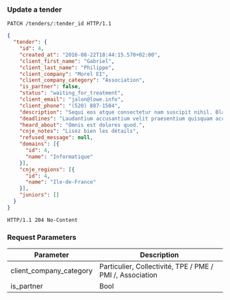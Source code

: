 ### Update a tender

```http
PATCH /tenders/:tender_id HTTP/1.1
```

```json
{
  "tender": {
    "id": 4,
    "created_at": "2016-08-22T18:44:15.570+02:00",
    "client_first_name": "Gabriel",
    "client_last_name": "Philippe",
    "client_company": "Morel EI",
    "client_company_category": "Association",
    "is_partner": false,
    "status": "waiting_for_treatment",
    "client_email": "jalon@lowe.info",
    "client_phone": "(520) 887-1504",
    "description": "Sequi eos atque consectetur nam suscipit nihil. Blanditiis ut aut dolorem et sed rerum. Optio provident corrupti tempore.",
    "deadlines": "Laudantium accusantium velit praesentium quisquam accusamus. Ut perferendis distinctio cupiditate voluptatem quod. Libero magni voluptates. Sed et aspernatur. Aut ex voluptatem itaque earum quia rerum.",
    "heard_about": "Omnis est dolores quod.",
    "cnje_notes": "Lisez bien les détails",
    "refused_message": null,
    "domains": [{
      "id": 4,
      "name": "Informatique"
    }],
    "cnje_regions": [{
      "id": 4,
      "name": "Ile-de-France"
    }],
    "juniors": []
  }
}
```

```http
HTTP/1.1 204 No-Content
```

### Request Parameters

Parameter               | Description
----------------------- | ------
client_company_category | Particulier, Collectivité, TPE / PME / PMI /, Association 
is_partner              | Bool